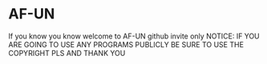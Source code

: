 # AF-UN
If you know you know
welcome to AF-UN github
invite only
NOTICE: IF YOU ARE GOING TO USE ANY PROGRAMS PUBLICLY BE SURE TO USE THE COPYRIGHT PLS AND THANK YOU
